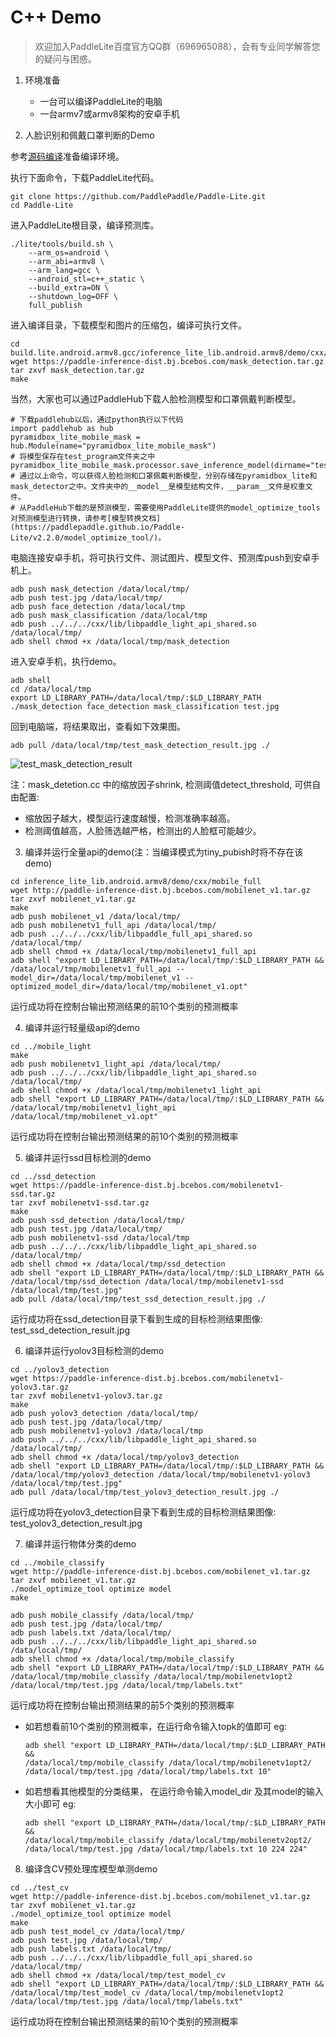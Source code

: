 # C++ Demo

> 欢迎加入PaddleLite百度官方QQ群（696965088），会有专业同学解答您的疑问与困惑。

1. 环境准备
   - 一台可以编译PaddleLite的电脑
   - 一台armv7或armv8架构的安卓手机

2. 人脸识别和佩戴口罩判断的Demo

参考[源码编译](https://paddlepaddle.github.io/Paddle-Lite/v2.2.0/source_compile/)准备编译环境。

执行下面命令，下载PaddleLite代码。
```shell
git clone https://github.com/PaddlePaddle/Paddle-Lite.git
cd Paddle-Lite
```

进入PaddleLite根目录，编译预测库。
```shell
./lite/tools/build.sh \
    --arm_os=android \
    --arm_abi=armv8 \
    --arm_lang=gcc \
    --android_stl=c++_static \
    --build_extra=ON \
    --shutdown_log=OFF \
    full_publish
```

进入编译目录，下载模型和图片的压缩包，编译可执行文件。
```shell
cd build.lite.android.armv8.gcc/inference_lite_lib.android.armv8/demo/cxx/mask_detection
wget https://paddle-inference-dist.bj.bcebos.com/mask_detection.tar.gz
tar zxvf mask_detection.tar.gz
make
```

当然，大家也可以通过PaddleHub下载人脸检测模型和口罩佩戴判断模型。
```
# 下载paddlehub以后，通过python执行以下代码
import paddlehub as hub
pyramidbox_lite_mobile_mask = hub.Module(name="pyramidbox_lite_mobile_mask")
# 将模型保存在test_program文件夹之中
pyramidbox_lite_mobile_mask.processor.save_inference_model(dirname="test_program") 
# 通过以上命令，可以获得人脸检测和口罩佩戴判断模型，分别存储在pyramidbox_lite和mask_detector之中。文件夹中的__model__是模型结构文件，__param__文件是权重文件。
# 从PaddleHub下载的是预测模型，需要使用PaddleLite提供的model_optimize_tools对预测模型进行转换，请参考[模型转换文档](https://paddlepaddle.github.io/Paddle-Lite/v2.2.0/model_optimize_tool/)。
```

电脑连接安卓手机，将可执行文件、测试图片、模型文件、预测库push到安卓手机上。
```
adb push mask_detection /data/local/tmp/
adb push test.jpg /data/local/tmp/
adb push face_detection /data/local/tmp
adb push mask_classification /data/local/tmp
adb push ../../../cxx/lib/libpaddle_light_api_shared.so /data/local/tmp/
adb shell chmod +x /data/local/tmp/mask_detection
```

进入安卓手机，执行demo。
```
adb shell
cd /data/local/tmp
export LD_LIBRARY_PATH=/data/local/tmp/:$LD_LIBRARY_PATH 
./mask_detection face_detection mask_classification test.jpg
```

回到电脑端，将结果取出，查看如下效果图。
```
adb pull /data/local/tmp/test_mask_detection_result.jpg ./
```

![test_mask_detection_result](https://user-images.githubusercontent.com/7383104/75131866-bae64300-570f-11ea-9cad-17acfaea1cfc.jpg)

注：mask_detetion.cc 中的缩放因子shrink, 检测阈值detect_threshold, 可供自由配置:
   - 缩放因子越大，模型运行速度越慢，检测准确率越高。
   - 检测阈值越高，人脸筛选越严格，检测出的人脸框可能越少。

3. 编译并运行全量api的demo(注：当编译模式为tiny_pubish时将不存在该demo)
```shell
cd inference_lite_lib.android.armv8/demo/cxx/mobile_full
wget http://paddle-inference-dist.bj.bcebos.com/mobilenet_v1.tar.gz
tar zxvf mobilenet_v1.tar.gz
make
adb push mobilenet_v1 /data/local/tmp/
adb push mobilenetv1_full_api /data/local/tmp/
adb push ../../../cxx/lib/libpaddle_full_api_shared.so /data/local/tmp/
adb shell chmod +x /data/local/tmp/mobilenetv1_full_api
adb shell "export LD_LIBRARY_PATH=/data/local/tmp/:$LD_LIBRARY_PATH && 
/data/local/tmp/mobilenetv1_full_api --model_dir=/data/local/tmp/mobilenet_v1 --optimized_model_dir=/data/local/tmp/mobilenet_v1.opt"
```
运行成功将在控制台输出预测结果的前10个类别的预测概率

4. 编译并运行轻量级api的demo
```shell
cd ../mobile_light
make
adb push mobilenetv1_light_api /data/local/tmp/
adb push ../../../cxx/lib/libpaddle_light_api_shared.so /data/local/tmp/
adb shell chmod +x /data/local/tmp/mobilenetv1_light_api
adb shell "export LD_LIBRARY_PATH=/data/local/tmp/:$LD_LIBRARY_PATH && 
/data/local/tmp/mobilenetv1_light_api /data/local/tmp/mobilenet_v1.opt"
```
运行成功将在控制台输出预测结果的前10个类别的预测概率

5. 编译并运行ssd目标检测的demo
```shell
cd ../ssd_detection
wget https://paddle-inference-dist.bj.bcebos.com/mobilenetv1-ssd.tar.gz
tar zxvf mobilenetv1-ssd.tar.gz
make
adb push ssd_detection /data/local/tmp/
adb push test.jpg /data/local/tmp/
adb push mobilenetv1-ssd /data/local/tmp
adb push ../../../cxx/lib/libpaddle_light_api_shared.so /data/local/tmp/
adb shell chmod +x /data/local/tmp/ssd_detection
adb shell "export LD_LIBRARY_PATH=/data/local/tmp/:$LD_LIBRARY_PATH && 
/data/local/tmp/ssd_detection /data/local/tmp/mobilenetv1-ssd /data/local/tmp/test.jpg"
adb pull /data/local/tmp/test_ssd_detection_result.jpg ./
```
运行成功将在ssd_detection目录下看到生成的目标检测结果图像: test_ssd_detection_result.jpg

6. 编译并运行yolov3目标检测的demo
```shell
cd ../yolov3_detection
wget https://paddle-inference-dist.bj.bcebos.com/mobilenetv1-yolov3.tar.gz
tar zxvf mobilenetv1-yolov3.tar.gz
make
adb push yolov3_detection /data/local/tmp/
adb push test.jpg /data/local/tmp/
adb push mobilenetv1-yolov3 /data/local/tmp
adb push ../../../cxx/lib/libpaddle_light_api_shared.so /data/local/tmp/
adb shell chmod +x /data/local/tmp/yolov3_detection
adb shell "export LD_LIBRARY_PATH=/data/local/tmp/:$LD_LIBRARY_PATH && 
/data/local/tmp/yolov3_detection /data/local/tmp/mobilenetv1-yolov3 /data/local/tmp/test.jpg"
adb pull /data/local/tmp/test_yolov3_detection_result.jpg ./
```
运行成功将在yolov3_detection目录下看到生成的目标检测结果图像: test_yolov3_detection_result.jpg

7. 编译并运行物体分类的demo
```shell
cd ../mobile_classify
wget http://paddle-inference-dist.bj.bcebos.com/mobilenet_v1.tar.gz
tar zxvf mobilenet_v1.tar.gz
./model_optimize_tool optimize model
make

adb push mobile_classify /data/local/tmp/
adb push test.jpg /data/local/tmp/
adb push labels.txt /data/local/tmp/
adb push ../../../cxx/lib/libpaddle_light_api_shared.so /data/local/tmp/
adb shell chmod +x /data/local/tmp/mobile_classify
adb shell "export LD_LIBRARY_PATH=/data/local/tmp/:$LD_LIBRARY_PATH && 
/data/local/tmp/mobile_classify /data/local/tmp/mobilenetv1opt2 /data/local/tmp/test.jpg /data/local/tmp/labels.txt"
```
运行成功将在控制台输出预测结果的前5个类别的预测概率
- 如若想看前10个类别的预测概率，在运行命令输入topk的值即可
    eg:
    ```shell
    adb shell "export LD_LIBRARY_PATH=/data/local/tmp/:$LD_LIBRARY_PATH && 
    /data/local/tmp/mobile_classify /data/local/tmp/mobilenetv1opt2/ /data/local/tmp/test.jpg /data/local/tmp/labels.txt 10"
    ```
- 如若想看其他模型的分类结果， 在运行命令输入model_dir 及其model的输入大小即可
    eg:
    ```shell
    adb shell "export LD_LIBRARY_PATH=/data/local/tmp/:$LD_LIBRARY_PATH && 
    /data/local/tmp/mobile_classify /data/local/tmp/mobilenetv2opt2/ /data/local/tmp/test.jpg /data/local/tmp/labels.txt 10 224 224"
    ```
    
8. 编译含CV预处理库模型单测demo 
```shell
cd ../test_cv
wget http://paddle-inference-dist.bj.bcebos.com/mobilenet_v1.tar.gz
tar zxvf mobilenet_v1.tar.gz
./model_optimize_tool optimize model
make
adb push test_model_cv /data/local/tmp/
adb push test.jpg /data/local/tmp/
adb push labels.txt /data/local/tmp/
adb push ../../../cxx/lib/libpaddle_full_api_shared.so /data/local/tmp/
adb shell chmod +x /data/local/tmp/test_model_cv
adb shell "export LD_LIBRARY_PATH=/data/local/tmp/:$LD_LIBRARY_PATH && 
/data/local/tmp/test_model_cv /data/local/tmp/mobilenetv1opt2 /data/local/tmp/test.jpg /data/local/tmp/labels.txt"
```
运行成功将在控制台输出预测结果的前10个类别的预测概率
